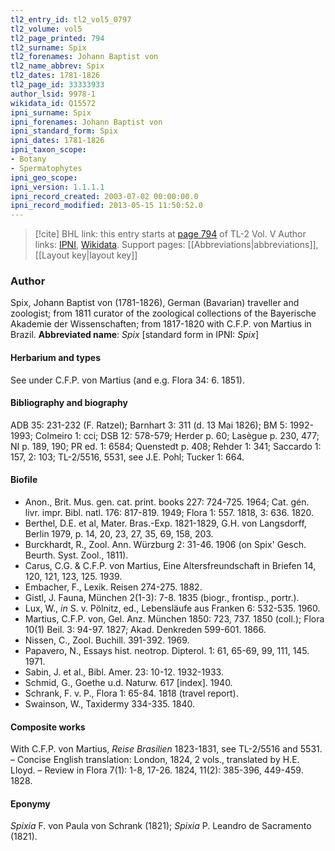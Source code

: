 ```yaml
---
tl2_entry_id: tl2_vol5_0797
tl2_volume: vol5
tl2_page_printed: 794
tl2_surname: Spix
tl2_forenames: Johann Baptist von
tl2_name_abbrev: Spix
tl2_dates: 1781-1826
tl2_page_id: 33333933
author_lsid: 9978-1
wikidata_id: Q15572
ipni_surname: Spix
ipni_forenames: Johann Baptist von
ipni_standard_form: Spix
ipni_dates: 1781-1826
ipni_taxon_scope: 
- Botany
- Spermatophytes
ipni_geo_scope: 
ipni_version: 1.1.1.1
ipni_record_created: 2003-07-02 00:00:00.0
ipni_record_modified: 2013-05-15 11:50:52.0
---
```


> [!cite] BHL link: this entry starts at [page 794](https://www.biodiversitylibrary.org/page/33333933) of TL-2 Vol. V
> Author links: [IPNI](https://www.ipni.org/a/9978-1), [Wikidata](https://www.wikidata.org/wiki/Q15572). Support pages: [[Abbreviations|abbreviations]], [[Layout key|layout key]]

### Author

Spix, Johann Baptist von (1781-1826), German (Bavarian) traveller and zoologist; from 1811 curator of the zoological collections of the Bayerische Akademie der Wissenschaften; from 1817-1820 with C.F.P. von Martius in Brazil. 
**Abbreviated name**: *Spix* \[standard form in IPNI: *Spix*\]

#### Herbarium and types

See under C.F.P. von Martius (and e.g. Flora 34: 6. 1851).

#### Bibliography and biography

ADB 35: 231-232 (F. Ratzel); Barnhart 3: 311 (d. 13 Mai 1826); BM 5: 1992-1993; Colmeiro 1: cci; DSB 12: 578-579; Herder p. 60; Lasègue p. 230, 477; NI p. 189, 190; PR ed. 1: 6584; Quenstedt p. 408; Rehder 1: 341; Saccardo 1: 157, 2: 103; TL-2/5516, 5531, see J.E. Pohl; Tucker 1: 664.

#### Biofile

- Anon., Brit. Mus. gen. cat. print. books 227: 724-725. 1964; Cat. gén. livr. impr. Bibl. natl. 176: 817-819. 1949; Flora 1: 557. 1818, 3: 636. 1820.
- Berthel, D.E. et al, Mater. Bras.-Exp. 1821-1829, G.H. von Langsdorff, Berlin 1979, p. 14, 20, 23, 27, 35, 69, 158, 203.
- Burckhardt, R., Zool. Ann. Würzburg 2: 31-46. 1906 (on Spix' Gesch. Beurth. Syst. Zool., 1811).
- Carus, C.G. & C.F.P. von Martius, Eine Altersfreundschaft in Briefen 14, 120, 121, 123, 125. 1939.
- Embacher, F., Lexik. Reisen 274-275. 1882.
- Gistl, J. Fauna, München 2(1-3): 7-8. 1835 (biogr., frontisp., portr.).
- Lux, W., *in* S. v. Pölnitz, ed., Lebensläufe aus Franken 6: 532-535. 1960.
- Martius, C.F.P. von, Gel. Anz. München 1850: 723, 737. 1850 (coll.); Flora 10(1) Beil. 3: 94-97. 1827; Akad. Denkreden 599-601. 1866.
- Nissen, C., Zool. Buchill. 391-392. 1969.
- Papavero, N., Essays hist. neotrop. Dipterol. 1: 61, 65-69, 99, 111, 145. 1971.
- Sabin, J. et al., Bibl. Amer. 23: 10-12. 1932-1933.
- Schmid, G., Goethe u.d. Naturw. 617 \[index\]. 1940.
- Schrank, F. v. P., Flora 1: 65-84. 1818 (travel report).
- Swainson, W., Taxidermy 334-335. 1840.

#### Composite works

With C.F.P. von Martius, *Reise Brasilien* 1823-1831, see TL-2/5516 and 5531. – Concise English translation: London, 1824, 2 vols., translated by H.E. Lloyd. – Review in Flora 7(1): 1-8, 17-26. 1824, 11(2): 385-396, 449-459. 1828.

#### Eponymy

*Spixia* F. von Paula von Schrank (1821); *Spixia* P. Leandro de Sacramento (1821).

